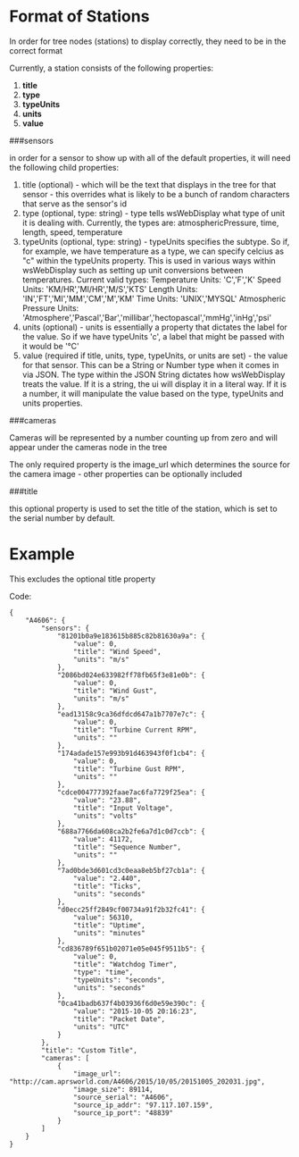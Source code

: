 # Format of Stations

 In order for tree nodes (stations) to display correctly, they need to be in the correct format

Currently, a station consists of the following properties:
 
1. **title** 
2. **type**
3. **typeUnits**
4. **units**
5. **value**

###sensors

in order for a sensor to show up with all of the default properties, it will need the following child properties:

1. title (optional) - which will be the text that displays in the tree for that sensor - this overrides what is likely to be a bunch of random characters that serve as the sensor's id
2. type (optional, type: string) - type tells wsWebDisplay what type of unit it is dealing with. Currently, the types are: atmosphericPressure, time, length, speed, temperature 
3. typeUnits (optional, type: string) - typeUnits specifies the subtype. So if, for example, we have temperature as a type, we can specify celcius as "c" within the typeUnits property. This is used in various ways within wsWebDisplay such as setting up unit conversions between temperatures.
	Current valid types: 
	Temperature Units: 'C','F','K'
	Speed Units: 'KM/HR','MI/HR','M/S','KTS'
	Length Units: 'IN','FT','MI','MM','CM','M','KM'
	Time Units: 'UNIX','MYSQL'
	Atmospheric Pressure Units: 'Atmosphere','Pascal','Bar','millibar','hectopascal','mmHg','inHg','psi'
4. units (optional) - units is essentially a property that dictates the label for the value. So if we have typeUnits 'c', a label that might be passed with it would be '&deg;C'
5. value (required if title, units, type, typeUnits, or units are set) - the value for that sensor. This can be a String or Number type when it comes in via JSON. The type within the JSON String dictates how wsWebDisplay treats the value. If it is a string, the ui will display it in a literal way. If it is a number, it will manipulate the value based on the type, typeUnits and units properties.  

###cameras

Cameras will be represented by a number counting up from zero and will appear under the cameras node in the tree

The only required property is the image_url which determines the source for the camera image - other properties can be optionally included

###title

 this optional property is used to set the title of the station, which is set to the serial number by default.
 
# Example
This excludes the optional title property

Code:
```
{
    "A4606": {
        "sensors": {
            "81201b0a9e183615b885c82b81630a9a": {
                "value": 0,
                "title": "Wind Speed",
                "units": "m/s"
            },
            "2086bd024e633982ff78fb65f3e81e0b": {
                "value": 0,
                "title": "Wind Gust",
                "units": "m/s"
            },
            "ead13158c9ca36dfdcd647a1b7707e7c": {
                "value": 0,
                "title": "Turbine Current RPM",
                "units": ""
            },
            "174adade157e993b91d463943f0f1cb4": {
                "value": 0,
                "title": "Turbine Gust RPM",
                "units": ""
            },
            "cdce004777392faae7ac6fa7729f25ea": {
                "value": "23.88",
                "title": "Input Voltage",
                "units": "volts"
            },
            "688a7766da608ca2b2fe6a7d1c0d7ccb": {
                "value": 41172,
                "title": "Sequence Number",
                "units": ""
            },
            "7ad0bde3d601cd3c0eaa8eb5bf27cb1a": {
                "value": "2.440",
                "title": "Ticks",
                "units": "seconds"
            },
            "d0ecc25ff2849cf00734a91f2b32fc41": {
                "value": 56310,
                "title": "Uptime",
                "units": "minutes"
            },
            "cd836789f651b02071e05e045f9511b5": {
                "value": 0,
                "title": "Watchdog Timer",
				"type": "time",
				"typeUnits": "seconds",
                "units": "seconds"
            },
            "0ca41badb637f4b03936f6d0e59e390c": {
                "value": "2015-10-05 20:16:23",
                "title": "Packet Date",
                "units": "UTC"
            }
        },
		"title": "Custom Title",
        "cameras": [
            {
                "image_url": "http://cam.aprsworld.com/A4606/2015/10/05/20151005_202031.jpg",
                "image_size": 89114,
                "source_serial": "A4606",
                "source_ip_addr": "97.117.107.159",
                "source_ip_port": "48839"
            }
        ]
    }
}
```
